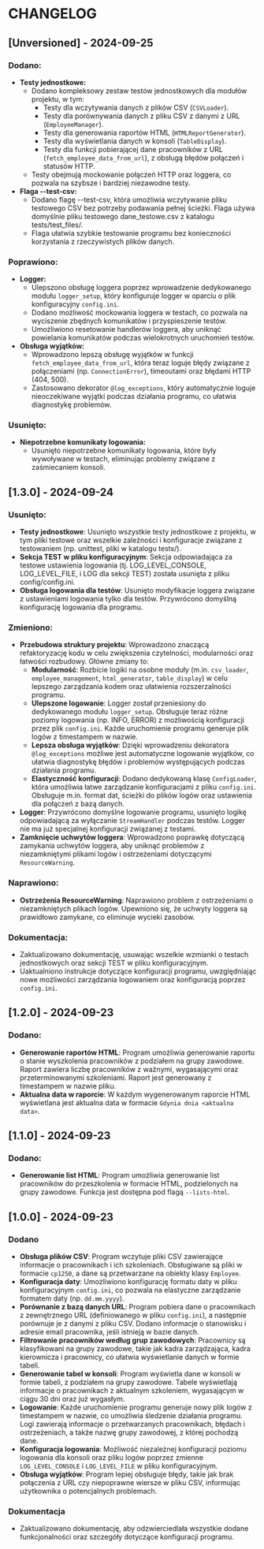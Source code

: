 # CHANGELOG

## [Unversioned] - 2024-09-25
### Dodano:
- **Testy jednostkowe:**
    - Dodano kompleksowy zestaw testów jednostkowych dla modułów projektu, w tym:
        - Testy dla wczytywania danych z plików CSV (`CSVLoader`).
        - Testy dla porównywania danych z pliku CSV z danymi z URL (`EmployeeManager`).
        - Testy dla generowania raportów HTML (`HTMLReportGenerator`).
        - Testy dla wyświetlania danych w konsoli (`TableDisplay`).
        - Testy dla funkcji pobierającej dane pracowników z URL (`fetch_employee_data_from_url`), z obsługą błędów połączeń i statusów HTTP.
    - Testy obejmują mockowanie połączeń HTTP oraz loggera, co pozwala na szybsze i bardziej niezawodne testy.
- **Flaga --test-csv:**
    - Dodano flagę --test-csv, która umożliwia wczytywanie pliku testowego CSV bez potrzeby podawania pełnej ścieżki. Flaga używa domyślnie pliku testowego dane_testowe.csv z katalogu tests/test_files/.
    - Flaga ułatwia szybkie testowanie programu bez konieczności korzystania z rzeczywistych plików danych.

### Poprawiono:
- **Logger:**
    - Ulepszono obsługę loggera poprzez wprowadzenie dedykowanego modułu `logger_setup`, który konfiguruje logger w oparciu o plik konfiguracyjny `config.ini`.
    - Dodano możliwość mockowania loggera w testach, co pozwala na wyciszenie zbędnych komunikatów i przyspieszenie testów.
    - Umożliwiono resetowanie handlerów loggera, aby uniknąć powielania komunikatów podczas wielokrotnych uruchomień testów.
- **Obsługa wyjątków:**
    - Wprowadzono lepszą obsługę wyjątków w funkcji `fetch_employee_data_from_url`, która teraz loguje błędy związane z połączeniami (np. `ConnectionError`), timeoutami oraz błędami HTTP (404, 500).
    - Zastosowano dekorator `@log_exceptions`, który automatycznie loguje nieoczekiwane wyjątki podczas działania programu, co ułatwia diagnostykę problemów.

### Usunięto:
- **Niepotrzebne komunikaty logowania:**
    - Usunięto niepotrzebne komunikaty logowania, które były wywoływane w testach, eliminując problemy związane z zaśmiecaniem konsoli.

## [1.3.0] - 2024-09-24
### Usunięto:
- **Testy jednostkowe**: Usunięto wszystkie testy jednostkowe z projektu, w tym pliki testowe oraz wszelkie zależności i konfiguracje związane z testowaniem (np. unittest, pliki w katalogu tests/).
- **Sekcja TEST w pliku konfiguracyjnym**: Sekcja odpowiadająca za testowe ustawienia logowania (tj. LOG_LEVEL_CONSOLE, LOG_LEVEL_FILE, i LOG dla sekcji TEST) została usunięta z pliku config/config.ini.
- **Obsługa logowania dla testów**: Usunięto modyfikacje loggera związane z ustawieniami logowania tylko dla testów. Przywrócono domyślną konfigurację logowania dla programu.

### Zmieniono:
- **Przebudowa struktury projektu**: Wprowadzono znaczącą refaktoryzację kodu w celu zwiększenia czytelności, modularności oraz łatwości rozbudowy. Główne zmiany to:
    - **Modularność**: Rozbicie logiki na osobne moduły (m.in. `csv_loader`, `employee_management`, `html_generator`, `table_display`) w celu lepszego zarządzania kodem oraz ułatwienia rozszerzalności programu.
    - **Ulepszone logowanie**: Logger został przeniesiony do dedykowanego modułu `logger_setup`. Obsługuje teraz różne poziomy logowania (np. INFO, ERROR) z możliwością konfiguracji przez plik `config.ini`. Każde uruchomienie programu generuje plik logów z timestampem w nazwie.
    - **Lepsza obsługa wyjątków**: Dzięki wprowadzeniu dekoratora `@log_exceptions` możliwe jest automatyczne logowanie wyjątków, co ułatwia diagnostykę błędów i problemów występujących podczas działania programu.
    - **Elastyczność konfiguracji**: Dodano dedykowaną klasę `ConfigLoader`, która umożliwia łatwe zarządzanie konfiguracjami z pliku `config.ini`. Obsługuje m.in. format dat, ścieżki do plików logów oraz ustawienia dla połączeń z bazą danych.
- **Logger**: Przywrócono domyślne logowanie programu, usunięto logikę odpowiadającą za wyłączanie `StreamHandler` podczas testów. Logger nie ma już specjalnej konfiguracji związanej z testami.
- **Zamknięcie uchwytów loggera**: Wprowadzono poprawkę dotyczącą zamykania uchwytów loggera, aby uniknąć problemów z niezamkniętymi plikami logów i ostrzeżeniami dotyczącymi `ResourceWarning`.

### Naprawiono:
- **Ostrzeżenia ResourceWarning**: Naprawiono problem z ostrzeżeniami o niezamkniętych plikach logów. Upewniono się, że uchwyty loggera są prawidłowo zamykane, co eliminuje wycieki zasobów.

### Dokumentacja:
- Zaktualizowano dokumentację, usuwając wszelkie wzmianki o testach jednostkowych oraz sekcji TEST w pliku konfiguracyjnym.
- Uaktualniono instrukcje dotyczące konfiguracji programu, uwzględniając nowe możliwości zarządzania logowaniem oraz konfiguracją poprzez `config.ini`.

## [1.2.0] - 2024-09-23
### Dodano:
- **Generowanie raportów HTML**: Program umożliwia generowanie raportu o stanie wyszkolenia pracowników z podziałem na grupy zawodowe. Raport zawiera liczbę pracowników z ważnymi, wygasającymi oraz przeterminowanymi szkoleniami. Raport jest generowany z timestampem w nazwie pliku.
- **Aktualna data w raporcie**: W każdym wygenerowanym raporcie HTML wyświetlana jest aktualna data w formacie `Gdynia dnia <aktualna data>`.

## [1.1.0] - 2024-09-23
### Dodano:
- **Generowanie list HTML**: Program umożliwia generowanie list pracowników do przeszkolenia w formacie HTML, podzielonych na grupy zawodowe. Funkcja jest dostępna pod flagą `--lists-html`.

## [1.0.0] - 2024-09-23
### Dodano
- **Obsługa plików CSV**: Program wczytuje pliki CSV zawierające informacje o pracownikach i ich szkoleniach. Obsługiwane są pliki w formacie `cp1250`, a dane są przetwarzane na obiekty klasy `Employee`.
- **Konfiguracja daty**: Umożliwiono konfigurację formatu daty w pliku konfiguracyjnym `config.ini`, co pozwala na elastyczne zarządzanie formatem daty (np. `dd.mm.yyyy`).
- **Porównanie z bazą danych URL**: Program pobiera dane o pracownikach z zewnętrznego URL (definiowanego w pliku `config.ini`), a następnie porównuje je z danymi z pliku CSV. Dodano informacje o stanowisku i adresie email pracownika, jeśli istnieją w bazie danych.
- **Filtrowanie pracowników według grup zawodowych**: Pracownicy są klasyfikowani na grupy zawodowe, takie jak kadra zarządzająca, kadra kierownicza i pracownicy, co ułatwia wyświetlanie danych w formie tabeli.
- **Generowanie tabel w konsoli**: Program wyświetla dane w konsoli w formie tabeli, z podziałem na grupy zawodowe. Tabele wyświetlają informacje o pracownikach z aktualnym szkoleniem, wygasającym w ciągu 30 dni oraz już wygasłym.
- **Logowanie**: Każde uruchomienie programu generuje nowy plik logów z timestampem w nazwie, co umożliwia śledzenie działania programu. Logi zawierają informacje o przetwarzanych pracownikach, błędach i ostrzeżeniach, a także nazwę grupy zawodowej, z której pochodzą dane.
- **Konfiguracja logowania**: Możliwość niezależnej konfiguracji poziomu logowania dla konsoli oraz pliku logów poprzez zmienne `LOG_LEVEL_CONSOLE` i `LOG_LEVEL_FILE` w pliku konfiguracyjnym.
- **Obsługa wyjątków**: Program lepiej obsługuje błędy, takie jak brak połączenia z URL czy niepoprawne wiersze w pliku CSV, informując użytkownika o potencjalnych problemach.

### Dokumentacja
- Zaktualizowano dokumentację, aby odzwierciedlała wszystkie dodane funkcjonalności oraz szczegóły dotyczące konfiguracji programu.

